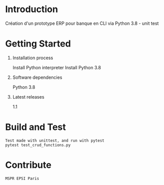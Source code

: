 # Introduction 
Création d'un prototype ERP pour banque en CLI via Python 3.8 - unit test
# Getting Started

1.	Installation process

    Install Python interpreter
    Install Python 3.8

2.	Software dependencies

    Python 3.8

3.	Latest releases

    1.1


# Build and Test
    Test made with unittest, and run with pytest 
    pytest test_crud_functions.py

# Contribute
    MSPR EPSI Paris

